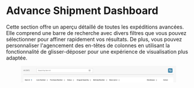 # Advance Shipment Dashboard

Cette section offre un aperçu détaillé de toutes les expéditions avancées. Elle comprend une barre de recherche avec divers filtres que vous pouvez sélectionner pour affiner rapidement vos résultats. De plus, vous pouvez personnaliser l'agencement des en-têtes de colonnes en utilisant la fonctionnalité de glisser-déposer pour une expérience de visualisation plus adaptée.

<figure><img src="../.gitbook/assets/advance-shipment-dashboard.png" alt=""><figcaption></figcaption></figure>

